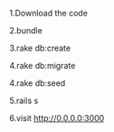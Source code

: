 1.Download the code

2.bundle

3.rake db:create

4.rake db:migrate

4.rake db:seed

5.rails s

6.visit http://0.0.0.0:3000
